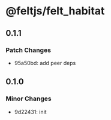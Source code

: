 # @feltjs/felt_habitat

## 0.1.1

### Patch Changes

- 95a50bd: add peer deps

## 0.1.0

### Minor Changes

- 9d22431: init
